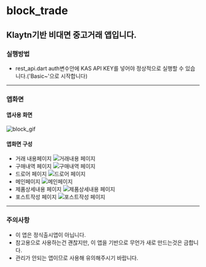 # block_trade

Klaytn기반 비대면 중고거래 앱입니다.
---
### 실행방법
+ rest_api.dart auth변수안에 KAS API KEY를 넣어야 정상적으로 실행할 수 있습니다.('Basic~'으로 시작합니다)
---
### 앱화면

#### 앱사용 화면
![block_gif](https://user-images.githubusercontent.com/62063600/121780311-af57ad80-cbda-11eb-90a3-83daa9ebe60c.gif)

#### 앱화면 구성
+ 거래 내용페이지
  ![거래내용 페이지](https://user-images.githubusercontent.com/62063600/121780378-f0e85880-cbda-11eb-8622-4ff97e22077e.jpg)
+ 구매내역 페이지
  ![구매내역 페이지](https://user-images.githubusercontent.com/62063600/121780380-f2b21c00-cbda-11eb-8c74-adc114084385.jpg)
+ 드로어 페이지
  ![드로어 페이지](https://user-images.githubusercontent.com/62063600/121780383-f5147600-cbda-11eb-82ab-4bf0586acf1e.jpg)
+ 메인페이지
  ![메인페이지](https://user-images.githubusercontent.com/62063600/121780384-f645a300-cbda-11eb-881d-f2b4319b7f57.jpg)
+ 제품상세내용 페이지
  ![제품상세내용 페이지](https://user-images.githubusercontent.com/62063600/121780385-f80f6680-cbda-11eb-976e-0051d0650015.jpg)
+ 포스트작성 페이지
  ![포스트작성 페이지](https://user-images.githubusercontent.com/62063600/121780386-fa71c080-cbda-11eb-820e-c679748d2ac1.jpg)

---
### 주의사항

+ 이 앱은 정식출시앱이 아닙니다.
+ 참고용으로 사용하는건 괜찮지만, 이 앱을 기반으로 무언가 새로 만드는것은 금합니다.
+ 관리가 안되는 앱이므로 사용해 유의해주시기 바랍니다.

